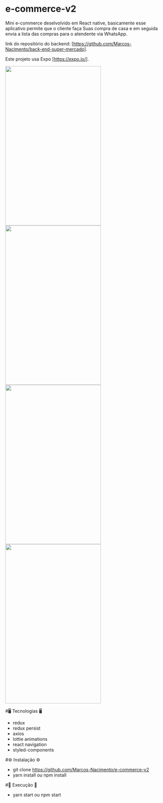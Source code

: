 # e-commerce-v2

Mini e-commerce deselvolvido em React native, basicamente esse aplicativo permite que o cliente faça
Suas compra de casa e em seguida envia a lista das compras para o atendente via WhatsApp.

link do repositório do backend: [https://github.com/Marcos-Nacimento/back-end-super-mercado].

Este projeto usa Expo [https://expo.io/].

<img src="https://user-images.githubusercontent.com/62677231/118855836-a2ca8880-b8ac-11eb-9929-1039e76c62ab.jpg" width="300" height="500"> <img src="https://user-images.githubusercontent.com/62677231/118855868-ab22c380-b8ac-11eb-8a59-9bfed9ba6d33.jpg" width="300" height="500">
<img src="https://user-images.githubusercontent.com/62677231/118855899-b1b13b00-b8ac-11eb-9e84-d447a4a76014.jpg" width="300" height="500">
<img src="https://user-images.githubusercontent.com/62677231/118855923-b7a71c00-b8ac-11eb-928b-edf65c460007.jpg" width="300" height="500">

#🖥 Tecnologias 🖥

- redux
- redux persist
- axios
- lottie animations
- react navigation
- styled-components

#⚙ Instalação ⚙

 - git clone https://github.com/Marcos-Nacimento/e-commerce-v2
 - yarn install ou npm install

#🚀 Execução 🚀

 - yarn start ou npm start

